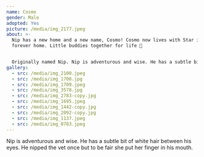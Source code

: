 ```yaml
---
name: Cosmo
gender: Male
adopted: Yes
picture: /media/img_2177.jpeg
about: >-
  Nip has a new home and a new name, Cosmo! Cosmo now lives with Star in his
  forever home. Little buddies together for life 👬


  Originally named Nip. Nip is adventurous and wise. He has a subtle bit of white hair between his eyes. He nipped the vet once but to be fair she put her finger in his mouth.
gallery:
  - src: /media/img_2100.jpeg
  - src: /media/img_1708.jpg
  - src: /media/img_1709.jpeg
  - src: /media/img_3578.jpg
  - src: /media/img_2783-copy.jpg
  - src: /media/img_1695.jpeg
  - src: /media/img_1442-copy.jpg
  - src: /media/img_2092-copy.jpg
  - src: /media/img_1137.jpeg
  - src: /media/img_0783.jpeg
---
```

Nip is adventurous and wise. He has a subtle bit of white hair between his eyes. He nipped the vet once but to be fair she put her finger in his mouth.